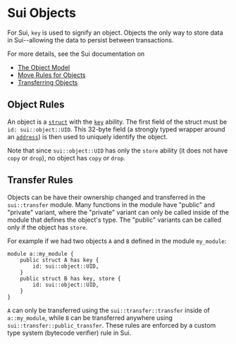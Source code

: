 # Sui Objects

For Sui, `key` is used to signify an object. Objects the only way to store data in Sui--allowing the
data to persist between transactions.

For more details, see the Sui documentation on

- [The Object Model](https://docs.sui.io/concepts/object-model)
- [Move Rules for Objects](https://docs.sui.io/concepts/sui-move-concepts#global-unique)
- [Transferring Objects](https://docs.sui.io/concepts/transfers)

## Object Rules

An object is a [`struct`](../structs.md) with the [`key`](../abilities.md#key) ability. The first
field of the struct must be `id: sui::object::UID`. This 32-byte field (a strongly typed wrapper
around an [`address`](../primitive-types/address.md)) is then used to uniquely identify the object.

Note that since `sui::object::UID` has only the `store` ability (it does not have `copy` or `drop`),
no object has `copy` or `drop`.

## Transfer Rules

Objects can be have their ownership changed and transferred in the `sui::transfer` module. Many
functions in the module have "public" and "private" variant, where the "private" variant can only be
called inside of the module that defines the object's type. The "public" variants can be called only
if the object has `store`.

For example if we had two objects `A` and `B` defined in the module `my_module`:

```
module a::my_module {
    public struct A has key {
        id: sui::object::UID,
    }
    public struct B has key, store {
        id: sui::object::UID,
    }
}
```

`A` can only be transferred using the `sui::transfer::transfer` inside of `a::my_module`, while `B`
can be transferred anywhere using `sui::transfer::public_transfer`. These rules are enforced by a
custom type system (bytecode verifier) rule in Sui.
